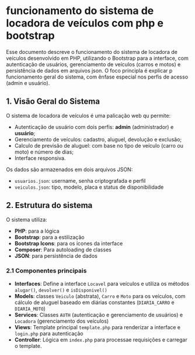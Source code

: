 # funcionamento do sistema de locadora de veículos com php e bootstrap

Esse documento descreve o funcionamento do sistema de locadora de veículos desenvolvido em PHP, utilizando o Bootstrap para a interface, com autenticação de usuários, gerenciamento de veículos (carros e motos) e persistência de dados em arquivos json. O foco principla é explicar p funcionamento geral do sistema, com ênfase especial nos perfis de acesso (admin e usuário).

## 1. Visão Geral do Sistema

O sistema de locadora de veículos é uma palicação web qu permite:
- Autenticação de usuário com dois perfis: **admin** (administrador) e **usuário**;
- Gerenciamento de veículos: cadastro, aluguel, devolução e exclusão;
- Calculo de previsão de aluguel: com base no tipo de veículo (carro ou moto) e número de dias;
- Interface responsiva. 

Os dados são armazenados em dois arquivos JSON:
- `usuarios.json`: username, senha criptografada e perfil
- `veiculos.json`: tipo, modelo, placa e status de disponibilidade

## 2. Estrutura do sistema
O sistema utiliza:
- **PHP**: para a lógica
- **Bootstrap**: para a estilização
- **Bootstrap Icons**: para os ícones da interface
- **Composer**: Para autoloading de classes
- **JSON**: para persistência de dados

### 2.1 Componentes principais
- **Interfaces**: Define a interface `Locavel` para veículos e utiliza os métodos `alugar()`, `devolver()` e `isDisponivel()`
- **Models**: classes `Veiculo` (abstrata), `Carro` e `Moto` para os veículos, com cálculo de aluguel baseado em diárias constantes (`DIARIA_CARRO` e `DIARIA_MOTO`)
- **Services**: Classes `AUTH` (autenticação e gerenciamento de usuários) e `Locadora` (gerenciamento dos veículos)
- **Views**: Template principal `template.php` para renderizar a interface e `login.php` para autenticação
- **Controller**: Lógica em `index.php` para processae requisições e carregar o template.